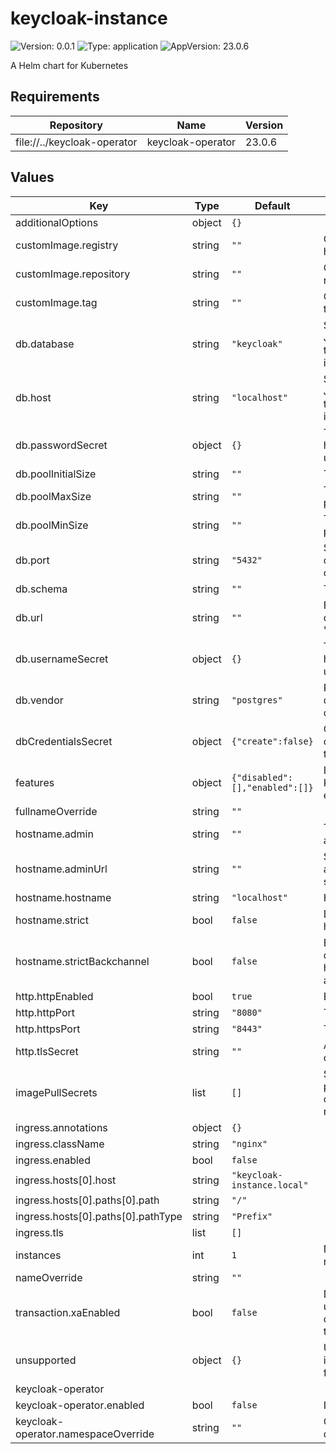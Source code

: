 # keycloak-instance

![Version: 0.0.1](https://img.shields.io/badge/Version-0.0.1-informational?style=flat-square) ![Type: application](https://img.shields.io/badge/Type-application-informational?style=flat-square) ![AppVersion: 23.0.6](https://img.shields.io/badge/AppVersion-23.0.6-informational?style=flat-square)

A Helm chart for Kubernetes

## Requirements

| Repository | Name | Version |
|------------|------|---------|
| file://../keycloak-operator | keycloak-operator | 23.0.6 |

## Values

| Key | Type | Default | Description |
|-----|------|---------|-------------|
| additionalOptions | object | `{}` |  |
| customImage.registry | string | `""` | Custom keycloak-instance image host registry |
| customImage.repository | string | `""` | Custom keycloak-instance  image repository |
| customImage.tag | string | `""` | OCustom keycloak-instance  image tag |
| db.database | string | `"keycloak"` | Sets the database name of the default JDBC URL of the chosen vendor. If the `url` option is set, this option is ignored. |
| db.host | string | `"localhost"` | Sets the hostname of the default JDBC URL of the chosen vendor. If the `url` option is set, this option is ignored. |
| db.passwordSecret | object | `{}` | The reference to a existing secret holding the password of the database user. |
| db.poolInitialSize | string | `""` | The initial size of the connection pool. |
| db.poolMaxSize | string | `""` | The maximum size of the connection pool. |
| db.poolMinSize | string | `""` | The minimal size of the connection pool. |
| db.port | string | `"5432"` | Sets the port of the default JDBC URL of the chosen vendor. If the `url` option is set, this option is ignored. |
| db.schema | string | `""` | The database schema to be used. |
| db.url | string | `""` | For instance, if using 'postgres', the default JDBC URL would be 'jdbc:postgresql://localhost/keycloak'. |
| db.usernameSecret | object | `{}` | The reference to a existing secret holding the username of the database user. |
| db.vendor | string | `"postgres"` | Possible options: dev-file (default), dev-mem, mariadb, mssql, mysql, oracle, postgres |
| dbCredentialsSecret | object | `{"create":false}` | Create a Secret for the database credetials instead of using a Secret that already exists |
| features | object | `{"disabled":[],"enabled":[]}` | In this section you can configure Keycloak features, which should be enabled/disabled. |
| fullnameOverride | string | `""` |  |
| hostname.admin | string | `""` | The hostname for accessing the administration console. |
| hostname.adminUrl | string | `""` | Set the base URL for accessing the administration console, including scheme, host, port and path |
| hostname.hostname | string | `"localhost"` | Hostname for the Keycloak server. |
| hostname.strict | bool | `false` | Disables dynamically resolving the hostname from request headers. |
| hostname.strictBackchannel | bool | `false` | By default backchannel URLs are dynamically resolved from request headers to allow internal and external applications. |
| http.httpEnabled | bool | `true` | Enables the HTTP listener. |
| http.httpPort | string | `"8080"` | The used HTTP port. |
| http.httpsPort | string | `"8443"` | The used HTTPS port. |
| http.tlsSecret | string | `""` | A secret containing the TLS configuration for HTTPS. |
| imagePullSecrets | list | `[]` | Secret(s) that might be used when pulling an image from a private container image registry or repository. |
| ingress.annotations | object | `{}` |  |
| ingress.className | string | `"nginx"` |  |
| ingress.enabled | bool | `false` |  |
| ingress.hosts[0].host | string | `"keycloak-instance.local"` |  |
| ingress.hosts[0].paths[0].path | string | `"/"` |  |
| ingress.hosts[0].paths[0].pathType | string | `"Prefix"` |  |
| ingress.tls | list | `[]` |  |
| instances | int | `1` | Number of Keycloak instances in HA mode. Default is 1. |
| nameOverride | string | `""` |  |
| transaction.xaEnabled | bool | `false` | Determine whether Keycloak should use a non-XA datasource in case the database does not support XA transactions. |
| unsupported | object | `{}` | Use at your own risk and open an issue with your use-case if you don't find an alternative way. |
| keycloak-operator | | | |
| keycloak-operator.enabled | bool | `false` | Install Keycloak Operator |
| keycloak-operator.namespaceOverride | string | `""` | Override the deployment namespace; defaults to .Release.Namespace |
